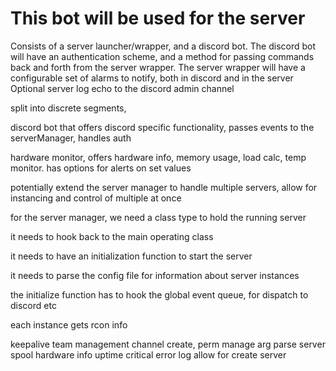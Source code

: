 # This bot will be used for the server

Consists of a server launcher/wrapper, and a discord bot.
The discord bot will have an authentication scheme, and a method for passing commands
back and forth from the server wrapper.
The server wrapper will have a configurable set of alarms to notify, both in discord and in the server
Optional server log echo to the discord admin channel

split into discrete segments,

discord bot that offers discord specific functionality, passes events to the serverManager, handles auth

hardware monitor, offers hardware info, memory usage, load calc, temp monitor.
has options for alerts on set values

potentially extend the server manager to handle multiple servers, allow for instancing and control of multiple at once



for the server manager, we need a class type to hold the running server

it needs to hook back to the main operating class

it needs to have an initialization function to start the server

it needs to parse the config file for information about server instances

the initialize function has to hook the global event queue, for dispatch to discord etc

each instance gets rcon info

keepalive
team management
    channel create, perm manage
arg parse
server spool
hardware info
uptime
critical error log
allow for create server